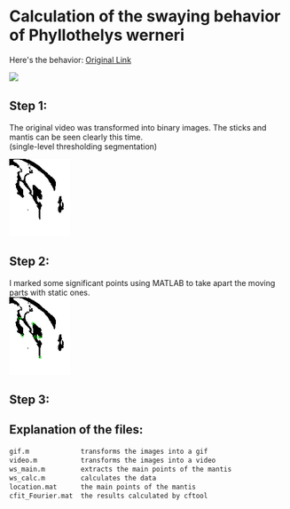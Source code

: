 Calculation of the swaying behavior of Phyllothelys werneri  
=
Here's the behavior:  [Original Link](https://www.facebook.com/groups/660036657442290/permalink/1322620137850602/)

![](data/original.gif)  

Step 1:  
-
The original video was transformed into binary images. The sticks and mantis can be seen clearly this time.  
(single-level thresholding segmentation)

![](data/binary.gif)  

Step 2:  
-
I marked some significant points using MATLAB to take apart the moving parts with static ones.  
![](data/points.gif)

Step 3:
-

  
Explanation of the files:  
-
    gif.m             transforms the images into a gif  
    video.m           transforms the images into a video  
    ws_main.m         extracts the main points of the mantis  
    ws_calc.m         calculates the data  
    location.mat      the main points of the mantis  
    cfit_Fourier.mat  the results calculated by cftool  

